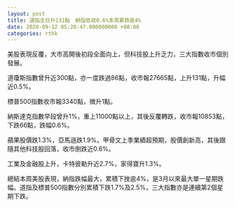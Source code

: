 ```yaml
---
layout: post
title: 道指全日升131點　納指低收0.6%本周累跌逾4%
date: 2020-09-12 05:20:47.000000000 +08:00
categories: rthk
---
```


美股表現反覆，大市高開後初段全面向上，但科技股上升乏力，三大指數收市個別發展。

道瓊斯指數曾升近300點，亦一度跌過86點，收市報27665點，上升131點，升幅近0.5%。

標普500指數收市報3340點，微升1點。

納斯達克指數早段曾升1%，重上11000點以上，其後反覆轉跌，收市報10853點，下跌66點，跌幅0.6%。

蘋果股價跌1.3%，亞馬遜跌1.9%。甲骨文上季業績超預期，股價創新高，其後跟隨其他科技股回落，收市倒跌近0.6%。

工業及金融股上升，卡特彼勒升近2.7%，家得寶升1.3%。

總結本周美股表現，納指跌幅最大，累積下挫逾4%，是3月以來最大單一星期跌幅。道指及標普500指數分別累積下跌1.7%及2.5%，三大指數亦是連續第2個星期下跌。
